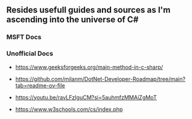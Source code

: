 ## Resides usefull guides and sources as I'm ascending into the universe of C#

### MSFT Docs

### Unofficial Docs

- https://www.geeksforgeeks.org/main-method-in-c-sharp/

- https://github.com/milanm/DotNet-Developer-Roadmap/tree/main?tab=readme-ov-file

- https://youtu.be/ravLFzIguCM?si=5auhmfzMMAiZgMoT

- https://www.w3schools.com/cs/index.php
